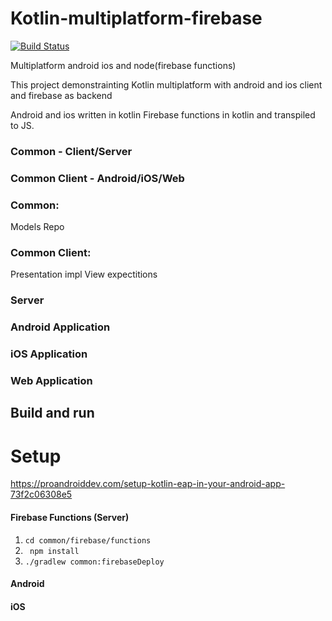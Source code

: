 # Kotlin-multiplatform-firebase

[![Build Status](https://travis-ci.org/RubyLichtenstein/Kotlin-multiplatform-firebase.svg?branch=master)](https://travis-ci.org/RubyLichtenstein/Kotlin-multiplatform-firebase)

Multiplatform android ios and node(firebase functions)

This project demonstrainting Kotlin multiplatform with android and ios client and firebase as backend

Android and ios written in kotlin
Firebase functions in kotlin and transpiled to JS.


### Common - Client/Server 

### Common Client - Android/iOS/Web

### Common: 
Models 
Repo

### Common Client: 
Presentation impl 
View expectitions 

### Server 

### Android Application 

### iOS Application 

### Web Application 

## Build and run 

# Setup
https://proandroiddev.com/setup-kotlin-eap-in-your-android-app-73f2c06308e5

#### Firebase Functions (Server)

1. `cd common/firebase/functions`
2. ` npm install`
3. `./gradlew common:firebaseDeploy`




#### Android 


#### iOS 
